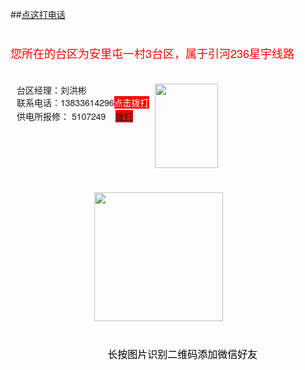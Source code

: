 ##<a href="tel:13785637223">点这打电话</a><p style="font-family: &quot;Helvetica Neue&quot;, Helvetica, &quot;Hiragino Sans GB&quot;, &quot;Microsoft YaHei&quot;, Arial, sans-serif; font-size: medium; max-width: 100%; min-height: 1em; white-space: pre-wrap;">
    <span style="font-size: 18px; color: #FF0000;">您所在的台区为安里屯一村3台区，属于引河236星宇线路</span>
</p>
<section style="font-family: &quot;Helvetica Neue&quot;, Helvetica, &quot;Hiragino Sans GB&quot;, &quot;Microsoft YaHei&quot;, Arial, sans-serif; font-size: medium; white-space: normal; max-width: 100%; display: flex;">
    <section class="KolEditor" data-tools-id="82014" style="margin-top: 20px; max-width: 100%; overflow: hidden;">
        <section style="max-width: 100%; display: flex;">
            <section style="padding-left: 10px; max-width: 100%; flex: 1 1 0%;">
                <section style="max-width: 100%;">
                    <span style="font-size: 14px;">台区经理：刘洪彬</span><br/>
                </section>
                <section style="max-width: 100%;">
                    <span style="font-size: 14px;">联系电话：13833614296</span><span style="font-size: 14px; background-color: #FF0000; color: #FFFFFF;">点击拨打</span><span style="font-size: 14px;">&nbsp;</span>
                </section>
                <section style="max-width: 100%;">
                    <span style="font-size: 14px;">供电所报修： 5107249 &nbsp; &nbsp;<span style="color: #FFFFFF; background-color: #FF0000;"><a href="tel:13785637223">拨打</a></span>&nbsp;</span><span style="font-size: 16px;">&nbsp; &nbsp; &nbsp; &nbsp;</span>
                </section>
            </section>
            <section class="" style="max-width: 100%; width: 101px;">
                <img class="" data-copyright="0" data-cropselx1="0" data-cropselx2="101" data-cropsely1="0" data-cropsely2="135" data-ratio="1.3333333333333333" src="https://mmbiz.qpic.cn/mmbiz_jpg/2Jiavba3Egn95czLH3y9iaMB3pvLjGSFIAXCU2KuU4mFYspZFzTBmSEeWCzRQSq8zicic5n0icZLOHS4bOYHVKIcfng/640?wx_fmt=jpeg" data-type="jpeg" data-w="240" style="height: 135px; width: 101px; vertical-align: top;"/>&nbsp;
            </section>
        </section>
    </section>
    <section style="padding-left: 10px; max-width: 100%; flex: 1 1 0%;">
        <br/>
    </section>
</section>
<p style="font-family: &quot;Helvetica Neue&quot;, Helvetica, &quot;Hiragino Sans GB&quot;, &quot;Microsoft YaHei&quot;, Arial, sans-serif; font-size: medium;">
    <span style="font-size: 20px;"></span>
</p>
<section class="KolEditor" style="font-family: &quot;Helvetica Neue&quot;, Helvetica, &quot;Hiragino Sans GB&quot;, &quot;Microsoft YaHei&quot;, Arial, sans-serif; font-size: medium; white-space: normal; max-width: 100%; overflow: hidden;">
    <section style="margin-right: auto; margin-bottom: 20px; margin-left: auto; max-width: 100%; width: 236.5px;">
        <img class="" data-copyright="0" data-cropselx1="0" data-cropselx2="206" data-cropsely1="0" data-cropsely2="205" data-ratio="1" src="https://mmbiz.qpic.cn/mmbiz_jpg/2Jiavba3Egn98bGpBku2ib2sNGHIw5EPRBwnbATrMTCzicp3ChMiciasMHXLucqjzglkJoBkp2OZhZP6B93hvO38ftw/640?wx_fmt=jpeg" data-type="jpeg" data-w="430" style="height: 206px; width: 206px; vertical-align: top;"/>
    </section>
    <section style="max-width: 100%; text-align: center;">
        <p class="active brush" style="max-width: 100%; min-height: 1em; white-space: pre-wrap; color: rgb(121, 121, 121); font-size: 14px; min-width: 1px;">
            <span style="font-size: 16px; color: #000000;">长按图片识别二维码添加微信好友</span>
        </p>
    </section>
</section>
<p>
    <br/>
</p>
